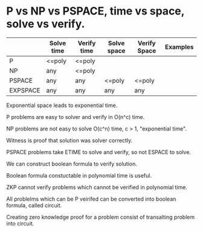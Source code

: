 

# P vs NP vs PSPACE, time vs space, solve vs verify.



|        | Solve time | Verify time | Solve space | Verify Space | Examples |
|--------|------------|-------------|-------------|--------------|----------|
| P      | <=poly     | <=poly      |             |              |          |
| NP     | any        | <=poly      |             |              |          |
| PSPACE | any        | any         | <=poly      | <=poly       |          |
| EXPSPACE       | any        | any         | any         | any          |          |

Exponential space leads to exponential time.

P problems are easy to solver and verify in O(n^c) time.

NP problems are not easy to solve O(c^n) time, c > 1, "exponential time".

Witness is proof that solution was solver correctly.


PSPACE problems take ETIME to solve and verify, so not ESPACE to solve.

We can construct boolean formula to verify solution.

Boolean formula constuctable in polynomial time is useful.

ZKP cannot verify problems which cannot be verified in polynomial time.

All problelms which can be P veirifed can be converted into boolean formula, called circuit.

Creating zero knowledge proof for a problem consist of transalting problem into circuit.

